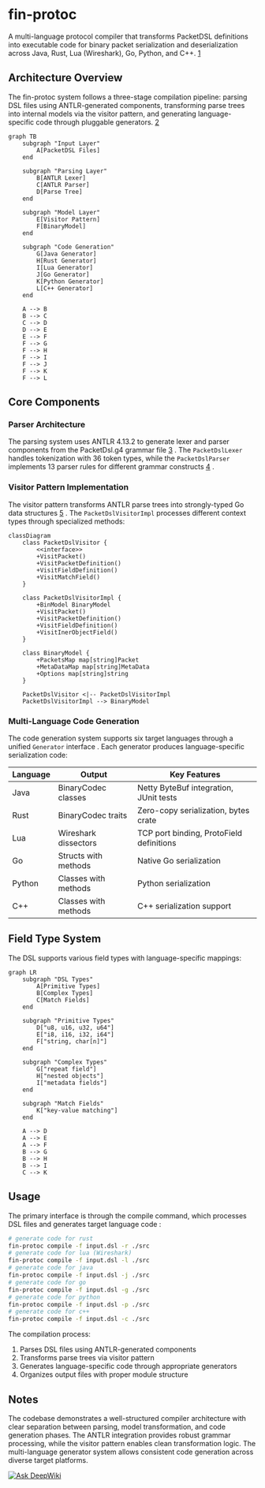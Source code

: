 # fin-protoc

A multi-language protocol compiler that transforms PacketDSL definitions into executable code for binary packet serialization and deserialization across Java, Rust, Lua (Wireshark), Go, Python, and C++. [1](#0-0)

## Architecture Overview

The fin-protoc system follows a three-stage compilation pipeline: parsing DSL files using ANTLR-generated components, transforming parse trees into internal models via the visitor pattern, and generating language-specific code through pluggable generators. [2](#0-1)

```mermaid
graph TB
    subgraph "Input Layer"
        A[PacketDSL Files]
    end

    subgraph "Parsing Layer"
        B[ANTLR Lexer]
        C[ANTLR Parser]
        D[Parse Tree]
    end

    subgraph "Model Layer"
        E[Visitor Pattern]
        F[BinaryModel]
    end

    subgraph "Code Generation"
        G[Java Generator]
        H[Rust Generator]
        I[Lua Generator]
        J[Go Generator]
        K[Python Generator]
        L[C++ Generator]
    end

    A --> B
    B --> C
    C --> D
    D --> E
    E --> F
    F --> G
    F --> H
    F --> I
    F --> J
    F --> K
    F --> L
```

## Core Components

### Parser Architecture

The parsing system uses ANTLR 4.13.2 to generate lexer and parser components from the PacketDsl.g4 grammar file [3](#0-2) . The `PacketDslLexer` handles tokenization with 36 token types, while the `PacketDslParser` implements 13 parser rules for different grammar constructs [4](#0-3) .

### Visitor Pattern Implementation

The visitor pattern transforms ANTLR parse trees into strongly-typed Go data structures [5](#0-4) . The `PacketDslVisitorImpl` processes different context types through specialized methods:

```mermaid
classDiagram
    class PacketDslVisitor {
        <<interface>>
        +VisitPacket()
        +VisitPacketDefinition()
        +VisitFieldDefinition()
        +VisitMatchField()
    }

    class PacketDslVisitorImpl {
        +BinModel BinaryModel
        +VisitPacket()
        +VisitPacketDefinition()
        +VisitFieldDefinition()
        +VisitInerObjectField()
    }

    class BinaryModel {
        +PacketsMap map[string]Packet
        +MetaDataMap map[string]MetaData
        +Options map[string]string
    }

    PacketDslVisitor <|-- PacketDslVisitorImpl
    PacketDslVisitorImpl --> BinaryModel
```

### Multi-Language Code Generation

The code generation system supports six target languages through a unified `Generator` interface . Each generator produces language-specific serialization code:

| Language | Output               | Key Features                             |
| -------- | -------------------- | ---------------------------------------- |
| Java     | BinaryCodec classes  | Netty ByteBuf integration, JUnit tests   |
| Rust     | BinaryCodec traits   | Zero-copy serialization, bytes crate     |
| Lua      | Wireshark dissectors | TCP port binding, ProtoField definitions |
| Go       | Structs with methods | Native Go serialization                  |
| Python   | Classes with methods | Python serialization                     |
| C++      | Classes with methods | C++ serialization support                |

## Field Type System

The DSL supports various field types with language-specific mappings:

```mermaid
graph LR
    subgraph "DSL Types"
        A[Primitive Types]
        B[Complex Types]
        C[Match Fields]
    end

    subgraph "Primitive Types"
        D["u8, u16, u32, u64"]
        E["i8, i16, i32, i64"]
        F["string, char[n]"]
    end

    subgraph "Complex Types"
        G["repeat field"]
        H["nested objects"]
        I["metadata fields"]
    end

    subgraph "Match Fields"
        K["key-value matching"]
    end

    A --> D
    A --> E
    A --> F
    B --> G
    B --> H
    B --> I
    C --> K
```

## Usage

The primary interface is through the compile command, which processes DSL files and generates target language code :

```bash
# generate code for rust
fin-protoc compile -f input.dsl -r ./src
# generate code for lua (Wireshark)
fin-protoc compile -f input.dsl -l ./src
# generate code for java
fin-protoc compile -f input.dsl -j ./src
# generate code for go
fin-protoc compile -f input.dsl -g ./src
# generate code for python
fin-protoc compile -f input.dsl -p ./src
# generate code for c++
fin-protoc compile -f input.dsl -c ./src
```

The compilation process:

1. Parses DSL files using ANTLR-generated components
2. Transforms parse trees via visitor pattern
3. Generates language-specific code through appropriate generators
4. Organizes output files with proper module structure

## Notes

The codebase demonstrates a well-structured compiler architecture with clear separation between parsing, model transformation, and code generation phases. The ANTLR integration provides robust grammar processing, while the visitor pattern enables clean transformation logic. The multi-language generator system allows consistent code generation across diverse target platforms.


[![Ask DeepWiki](https://deepwiki.com/badge.svg)](https://deepwiki.com/xinchentechnote/fin-protoc)
